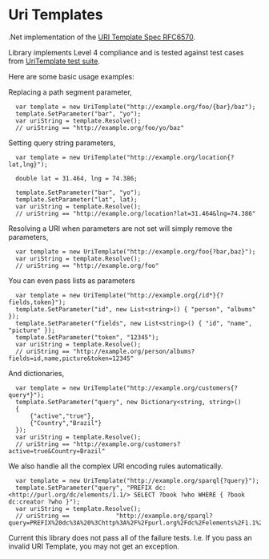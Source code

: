 # Uri Templates #

.Net implementation of the [URI Template Spec RFC6570](http://tools.ietf.org/html/rfc6570).

Library implements Level 4 compliance and is tested against test cases from [UriTemplate test suite](https://github.com/uri-templates/uritemplate-test).


Here are some basic usage examples:

Replacing a path segment parameter,

      var template = new UriTemplate("http://example.org/foo/{bar}/baz");
      template.SetParameter("bar", "yo");
      var uriString = template.Resolve();
      // uriString == "http://example.org/foo/yo/baz"

Setting query string parameters,

      var template = new UriTemplate("http://example.org/location{?lat,lng}");

      double lat = 31.464, lng = 74.386;

      template.SetParameter("bar", "yo");
      template.SetParameter("lat", lat);
      var uriString = template.Resolve();
      // uriString == "http://example.org/location?lat=31.464&lng=74.386"


Resolving a URI when parameters are not set will simply remove the parameters,

      var template = new UriTemplate("http://example.org/foo{?bar,baz}");
      var uriString = template.Resolve();
      // uriString == "http://example.org/foo"

You can even pass lists as parameters

      var template = new UriTemplate("http://example.org{/id*}{?fields,token}");
      template.SetParameter("id", new List<string>() { "person", "albums" });
      template.SetParameter("fields", new List<string>() { "id", "name", "picture" });
      template.SetParameter("token", "12345");
      var uriString = template.Resolve();
      // uriString == "http://example.org/person/albums?fields=id,name,picture&token=12345"

And dictionaries,

      var template = new UriTemplate("http://example.org/customers{?query*}");
      template.SetParameter("query", new Dictionary<string, string>()
      {
          {"active","true"},
          {"Country","Brazil"}
      });
      var uriString = template.Resolve();
      // uriString == "http://example.org/customers?active=true&Country=Brazil"


We also handle all the complex URI encoding rules automatically.

      var template = new UriTemplate("http://example.org/sparql{?query}");
      template.SetParameter("query", "PREFIX dc: <http://purl.org/dc/elements/1.1/> SELECT ?book ?who WHERE { ?book dc:creator ?who }");
      var uriString = template.Resolve();
      // uriString ==             "http://example.org/sparql?query=PREFIX%20dc%3A%20%3Chttp%3A%2F%2Fpurl.org%2Fdc%2Felements%2F1.1%2F%3E%20SELECT%20%3Fbook%20%3Fwho%20WHERE%20%7B%20%3Fbook%20dc%3Acreator%20%3Fwho%20%7D"



Current this library does not pass all of the failure tests.  I.e. If you pass an invalid URI Template, you may not get an exception.

